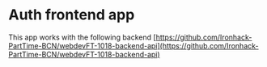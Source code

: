 # Auth frontend app

This app works with the following backend [https://github.com/Ironhack-PartTime-BCN/webdevFT-1018-backend-api](https://github.com/Ironhack-PartTime-BCN/webdevFT-1018-backend-api)

